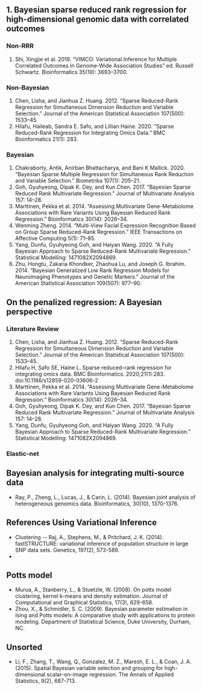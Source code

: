 ## 1. Bayesian sparse reduced rank regression for high-dimensional genomic data with correlated outcomes

### Non-RRR
1. Shi, Xingjie et al. 2019. “VIMCO: Variational Inference for Multiple Correlated Outcomes in Genome-Wide Association Studies” ed. Russell Schwartz. Bioinformatics 35(19): 3693–3700.

### Non-Bayesian
1. Chen, Lisha, and Jianhua Z. Huang. 2012. “Sparse Reduced-Rank Regression for Simultaneous Dimension Reduction and Variable Selection.” Journal of the American Statistical Association 107(500): 1533–45.
2. Hilafu, Haileab, Sandra E. Safo, and Lillian Haine. 2020. “Sparse Reduced-Rank Regression for Integrating Omics Data.” BMC Bioinformatics 21(1): 283.

### Bayesian
1. Chakraborty, Antik, Anirban Bhattacharya, and Bani K Mallick. 2020. “Bayesian Sparse Multiple Regression for Simultaneous Rank Reduction and Variable Selection.” Biometrika 107(1): 205–21.
2. Goh, Gyuhyeong, Dipak K. Dey, and Kun Chen. 2017. “Bayesian Sparse Reduced Rank Multivariate Regression.” Journal of Multivariate Analysis 157: 14–28.
3. Marttinen, Pekka et al. 2014. “Assessing Multivariate Gene-Metabolome Associations with Rare Variants Using Bayesian Reduced Rank Regression.” Bioinformatics 30(14): 2026–34.
4. Wenming Zheng. 2014. “Multi-View Facial Expression Recognition Based on Group Sparse Reduced-Rank Regression.” IEEE Transactions on Affective Computing 5(1): 71–85.
5. Yang, Dunfu, Gyuhyeong Goh, and Haiyan Wang. 2020. “A Fully Bayesian Approach to Sparse Reduced-Rank Multivariate Regression.” Statistical Modelling: 1471082X2094869.
6. Zhu, Hongtu, Zakaria Khondker, Zhaohua Lu, and Joseph G. Ibrahim. 2014. “Bayesian Generalized Low Rank Regression Models for Neuroimaging Phenotypes and Genetic Markers.” Journal of the American Statistical Association 109(507): 977–90.





## On the penalized regression: A Bayesian perspective
### Literature Review

1. Chen, Lisha, and Jianhua Z. Huang. 2012. “Sparse Reduced-Rank Regression for Simultaneous Dimension Reduction and Variable Selection.” Journal of the American Statistical Association 107(500): 1533–45.
2. Hilafu H, Safo SE, Haine L. Sparse reduced-rank regression for integrating omics data. BMC Bioinformatics. 2020;21(1):283. doi:10.1186/s12859-020-03606-2
3. Marttinen, Pekka et al. 2014. “Assessing Multivariate Gene-Metabolome Associations with Rare Variants Using Bayesian Reduced Rank Regression.” Bioinformatics 30(14): 2026–34.
4. Goh, Gyuhyeong, Dipak K. Dey, and Kun Chen. 2017. “Bayesian Sparse Reduced Rank Multivariate Regression.” Journal of Multivariate Analysis 157: 14–28.
5. Yang, Dunfu, Gyuhyeong Goh, and Haiyan Wang. 2020. “A Fully Bayesian Approach to Sparse Reduced-Rank Multivariate Regression.” Statistical Modelling: 1471082X2094869.






### Elastic-net



## Bayesian analysis for integrating multi-source data
- Ray, P., Zheng, L., Lucas, J., & Carin, L. (2014). Bayesian joint analysis of heterogeneous genomics data. Bioinformatics, 30(10), 1370-1376.


## References Using Variational Inference
- Clustering -- Raj, A., Stephens, M., & Pritchard, J. K. (2014). fastSTRUCTURE: variational inference of population structure in large SNP data sets. Genetics, 197(2), 573-589.
- 



## Potts model
- Murua, A., Stanberry, L., & Stuetzle, W. (2008). On potts model clustering, kernel k-means and density estimation. Journal of Computational and Graphical Statistics, 17(3), 629-658.
- Zhou, X., & Schmidler, S. C. (2009). Bayesian parameter estimation in Ising and Potts models: A comparative study with applications to protein modeling. Department of Statistical Science, Duke University, Durham, NC.




## Unsorted
- Li, F., Zhang, T., Wang, Q., Gonzalez, M. Z., Maresh, E. L., & Coan, J. A. (2015). Spatial Bayesian variable selection and grouping for high-dimensional scalar-on-image regression. The Annals of Applied Statistics, 9(2), 687-713.




